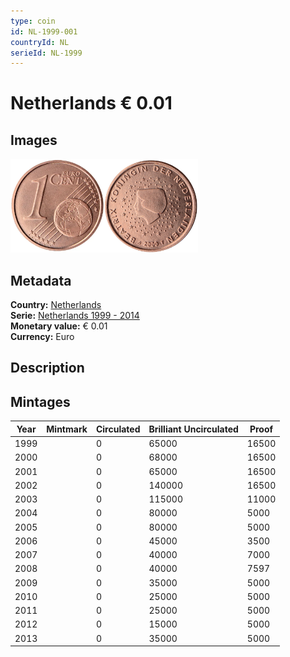 ```yaml
---
type: coin
id: NL-1999-001
countryId: NL
serieId: NL-1999
---
```


# Netherlands € 0.01

## Images

<img src="../../../Images/common-2002-001.webp" height="150" alt="Front image"><img src="Images/netherlands-1999-001.webp" height="150" alt="Back image">

## Metadata

**Country:** [Netherlands](../index.md)\
**Serie:** [Netherlands 1999 - 2014](index.md)\
**Monetary value:** € 0.01\
**Currency:** Euro

## Description

## Mintages

| Year | Mintmark | Circulated | Brilliant Uncirculated | Proof |
| ---- | -------- | ---------- | ---------------------- | ----- |
| 1999 |          | 0          | 65000                  | 16500 |
| 2000 |          | 0          | 68000                  | 16500 |
| 2001 |          | 0          | 65000                  | 16500 |
| 2002 |          | 0          | 140000                 | 16500 |
| 2003 |          | 0          | 115000                 | 11000 |
| 2004 |          | 0          | 80000                  | 5000  |
| 2005 |          | 0          | 80000                  | 5000  |
| 2006 |          | 0          | 45000                  | 3500  |
| 2007 |          | 0          | 40000                  | 7000  |
| 2008 |          | 0          | 40000                  | 7597  |
| 2009 |          | 0          | 35000                  | 5000  |
| 2010 |          | 0          | 25000                  | 5000  |
| 2011 |          | 0          | 25000                  | 5000  |
| 2012 |          | 0          | 15000                  | 5000  |
| 2013 |          | 0          | 35000                  | 5000  |
